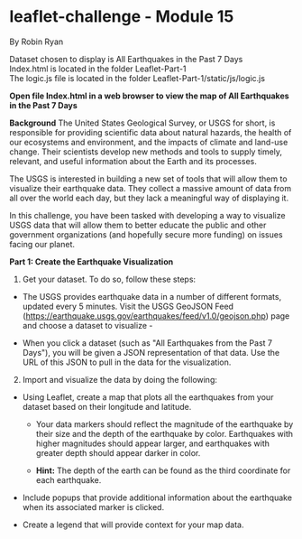# leaflet-challenge - Module 15
By Robin Ryan <br/>

Dataset chosen to display is All Earthquakes in the Past 7 Days <br/>
Index.html is located in the folder Leaflet-Part-1 <br/>
The logic.js file is located in the folder Leaflet-Part-1/static/js/logic.js <br/>

**Open file Index.html in a web browser to view the map of All Earthquakes in the Past 7 Days**


**Background**
The United States Geological Survey, or USGS for short, is responsible for providing scientific data about natural hazards, the health of our ecosystems and environment, and the impacts of climate and land-use change. Their scientists develop new methods and tools to supply timely, relevant, and useful information about the Earth and its processes.

The USGS is interested in building a new set of tools that will allow them to visualize their earthquake data. They collect a massive amount of data from all over the world each day, but they lack a meaningful way of displaying it. 

In this challenge, you have been tasked with developing a way to visualize USGS data that will allow them to better educate the public and other government organizations (and hopefully secure more funding) on issues facing our planet.

**Part 1: Create the Earthquake Visualization**

1. Get your dataset. To do so, follow these steps:

- The USGS provides earthquake data in a number of different formats, updated every 5 minutes. Visit the USGS GeoJSON Feed (https://earthquake.usgs.gov/earthquakes/feed/v1.0/geojson.php) page and choose a dataset to visualize - 

- When you click a dataset (such as "All Earthquakes from the Past 7 Days"), you will be given a JSON representation of that data. Use the URL of this JSON to pull in the data for the visualization.

2. Import and visualize the data by doing the following:

- Using Leaflet, create a map that plots all the earthquakes from your dataset based on their longitude and latitude.

    - Your data markers should reflect the magnitude of the earthquake by their size and the depth of the earthquake by color. Earthquakes with higher magnitudes should appear larger, and earthquakes with greater depth should appear darker in color.

    - **Hint:** The depth of the earth can be found as the third coordinate for each earthquake.

- Include popups that provide additional information about the earthquake when its associated marker is clicked.

- Create a legend that will provide context for your map data.
